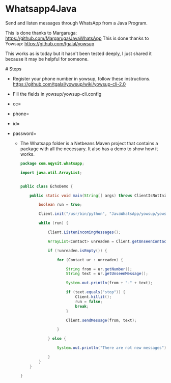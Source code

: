 

# Whatsapp4Java

Send and listen messages through WhatsApp from a Java Program.

This is done thanks to Margaruga: https://github.com/Margaruga/JavaWhatsApp
This is done thanks to Yowsup: https://github.com/tgalal/yowsup

This works as is today but it hasn't been tested deeply, I just shared it because
it may be helpful for someone.

# Steps

  * Register your phone number in yowsup, follow these instructions.
  https://github.com/tgalal/yowsup/wiki/yowsup-cli-2.0

  * Fill the fields in yowsup/yowsup-cli.config
- cc=
- phone=
- id=
- password=

  * The Whatsapp folder is a Netbeans Maven project that contains a package with all the
  necessary. It also has a demo to show how it works.

    ```java
    package com.nqysit.whatsapp;

    import java.util.ArrayList;


    public class EchoDemo {

        public static void main(String[] args) throws ClientIsNotInit {

            boolean run = true;

            Client.init("/usr/bin/python", "JavaWhatsApp/yowsup/yowsupclient.py");

            while (run) {

                Client.ListenIncomingMessages();

                ArrayList<Contact> unreaden = Client.getUnseenContacts();

                if (!unreaden.isEmpty()) {

                    for (Contact ur : unreaden) {

                        String from = ur.getNumber();
                        String text = ur.getUnseenMessage();

                        System.out.println(from + "-" + text);

                        if (text.equals("stop")) {
                            Client.killit();
                            run = false;
                            break;
                        }

                        Client.sendMessage(from, text);

                    }

                } else {

                    System.out.println("There are not new messages");

                }
            }
        }

    }
